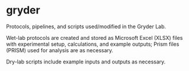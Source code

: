 # gryder

Protocols, pipelines, and scripts used/modified in the Gryder Lab. 

Wet-lab protocols are created and stored as Microsoft Excel (XLSX) files with experimental setup, calculations, and example outputs; Prism files (PRISM) used for analysis are as necessary. 

Dry-lab scripts include example inputs and outputs as necessary. 

